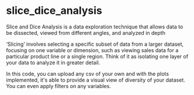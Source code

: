 # slice_dice_analysis
Slice and Dice Analysis is a data exploration technique that allows data to be dissected, viewed from different angles, and analyzed in depth

‘Slicing’ involves selecting a specific subset of data from a larger dataset, focusing on one variable or dimension, such as viewing sales data for a particular product line or a single region. Think of it as isolating one layer of your data to analyze it in greater detail.

In this code, you can upload any csv of your own and with the plots implemented, it's able to provide a visual view of diversity of your dataset. You can even apply filters on any variables.

